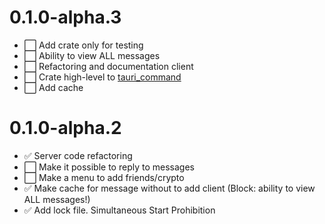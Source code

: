 # 0.1.0-alpha.3

- :white_large_square: Add crate only for testing
- :white_large_square: Ability to view ALL messages
- :white_large_square: Refactoring and documentation client
- :white_large_square: Crate high-level to [tauri_command](https://tauri.app/v1/guides/features/command)
- :white_large_square: Add cache

# 0.1.0-alpha.2

- :white_check_mark: Server code refactoring
- :white_large_square: Make it possible to reply to messages
- :white_large_square: Make a menu to add friends/crypto
- :white_check_mark: Make cache for message without to add client (Block: ability to view ALL messages!)
- :white_check_mark: Add lock file. Simultaneous Start Prohibition
